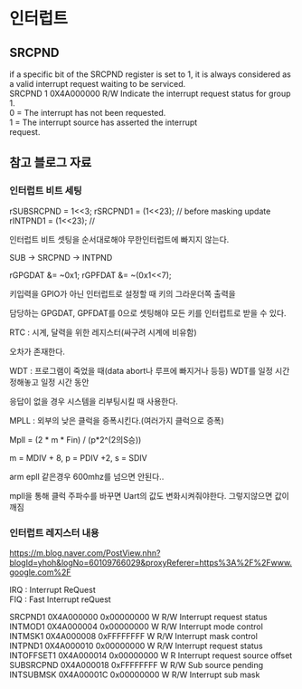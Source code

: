 
# 인터럽트
## SRCPND
if a specific bit of the SRCPND register is set to 1, it is always considered as a valid interrupt request
waiting to be serviced.  
SRCPND 1 0X4A000000 R/W Indicate the interrupt request status for group 1.  
0 = The interrupt has not been requested.  
1 = The interrupt source has asserted the interrupt  
request.  

## 참고 블로그 자료
### 인터럽트 비트 세팅
rSUBSRCPND = 1<<3;
rSRCPND1 = (1<<23); // before masking update 
rINTPND1 = (1<<23); //

인터럽트 비트 셋팅을 순서대로해야 무한인터럽트에 빠지지 않는다.

SUB -> SRCPND -> INTPND

 

rGPGDAT &= ~0x1;
rGPFDAT &= ~(0x1<<7);

키입력을 GPIO가 아닌 인터럽트로 설정할 때 키의 그라운더쪽 출력을

담당하는 GPGDAT, GPFDAT를 0으로 셋팅해야 모든 키를 인터럽트로 받을 수 있다.


RTC : 시계, 달력을 위한 레지스터(싸구려 시계에 비유함)

오차가 존재한다.


WDT : 프로그램이 죽었을 때(data abort나 루프에 빠지거나 등등) WDT를 일정 시간 정해놓고 일정 시간 동안

응답이 없을 경우 시스템을 리부팅시킬 때 사용한다.


MPLL : 외부의 낮은 클럭을 증폭시킨다.(여러가지 클럭으로 증폭)

Mpll = (2 * m * Fin) / (p*2^(2의S승))

m = MDIV + 8, p = PDIV +2, s = SDIV

arm epll 같은경우 600mhz를 넘으면 안된다..


mpll을 통해 클럭 주파수를 바꾸면 Uart의 값도 변화시켜줘야한다. 그렇지않으면 값이 깨짐


### 인터럽트 레지스터 내용
https://m.blog.naver.com/PostView.nhn?blogId=yhoh&logNo=60109766029&proxyReferer=https%3A%2F%2Fwww.google.com%2F



IRQ : Interrupt ReQuest  
FIQ : Fast Interrupt reQuest  

SRCPND1 0X4A000000 0x00000000 W R/W Interrupt request status  
INTMOD1 0X4A000004 0x00000000 W R/W Interrupt mode control   
INTMSK1 0X4A000008 0xFFFFFFFF W R/W Interrupt mask control  
INTPND1 0X4A000010 0x00000000 W R/W Interrupt request status  
INTOFFSET1 0X4A000014 0x00000000 W R Interrupt request source offset  
SUBSRCPND 0X4A000018 0xFFFFFFFF W R/W Sub source pending  
INTSUBMSK 0X4A00001C 0x00000000 W R/W Interrupt sub mask  
